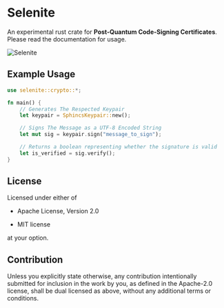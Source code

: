 # Selenite

An experimental rust crate for **Post-Quantum Code-Signing Certificates**. Please read the documentation for usage.

![Selenite](https://www.earthboundtrading.com/media/catalog/product/cache/1/image/x669/17f82f742ffe127f42dca9de82fb58b1/6/0/60420-selenite20cmtowernobase-421-hero.jpg)

## Example Usage

```rust
use selenite::crypto::*;

fn main() {
    // Generates The Respected Keypair
    let keypair = SphincsKeypair::new();

    // Signs The Message as a UTF-8 Encoded String
    let mut sig = keypair.sign("message_to_sign");

    // Returns a boolean representing whether the signature is valid
    let is_verified = sig.verify();
}
```

## License

Licensed under either of

* Apache License, Version 2.0

* MIT license

at your option.

## Contribution

Unless you explicitly state otherwise, any contribution intentionally submitted for inclusion in the work by you, as defined in the Apache-2.0 license, shall be dual licensed as above, without any additional terms or conditions.
